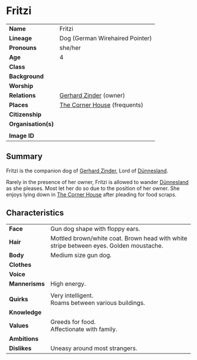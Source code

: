 # Fritzi

|||
| --- | --- |
| **Name** | Fritzi | character.4
| **Lineage** | Dog (German Wirehaired Pointer) |
| **Pronouns** | she/her |
| **Age** | 4 |
| **Class** | |
| **Background** | |
| **Worship** | |
| **Relations** | [Gerhard Zinder](gerhard-zinder.md) (owner) |
| **Places** | [The Corner House](../places/buildings/inns-taverns/the-corner-house.md) (frequents) |
| **Citizenship** | |
| **Organisation(s)** | |
|||
| **Image ID** | |

## Summary

Fritzi is the companion dog of [Gerhard Zinder](gerhard-zinder.md), Lord of [Dünnesland](../places/towns/dunnesland.md).

Rarely in the presence of her owner, Fritzi is allowed to wander [Dünnesland](../places/towns/dunnesland.md) as she pleases. Most let her do so due to the position of her owner. She enjoys lying down in [The Corner House](../places/buildings/inns-taverns/the-corner-house.md) after pleading for food scraps.

## Characteristics

| | |
| --- | --- |
| **Face** | Gun dog shape with floppy ears. | characteristics.2
| **Hair** | Mottled brown/white coat. Brown head with white stripe between eyes. Golden moustache. |
| **Body** | Medium size gun dog. |
| **Clothes** | |
| **Voice** | |
| **Mannerisms** | High energy. |
| | |
| **Quirks** | Very intelligent.<br>Roams between various buildings. |
| **Knowledge** | |
| **Values** | Greeds for food.<br>Affectionate with family. |
| **Ambitions** | |
| **Dislikes** | Uneasy around most strangers. |
